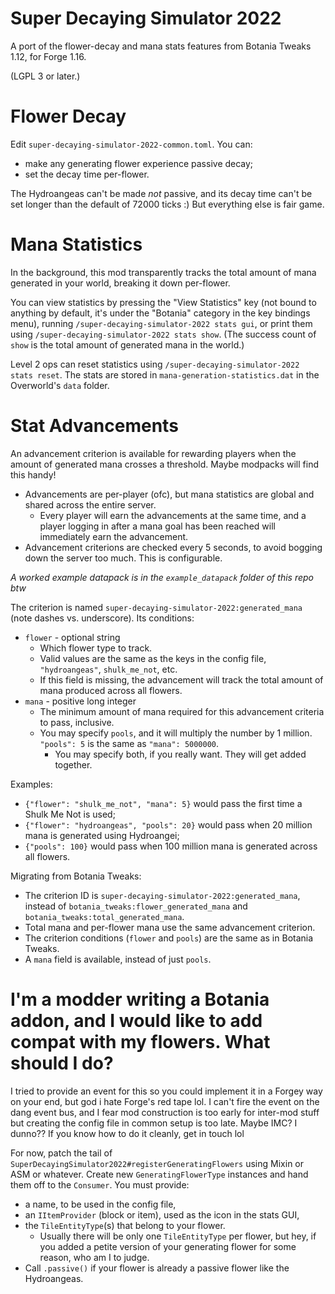 # Super Decaying Simulator 2022

A port of the flower-decay and mana stats features from Botania Tweaks 1.12, for Forge 1.16.

(LGPL 3 or later.)

# Flower Decay

Edit `super-decaying-simulator-2022-common.toml`. You can:

* make any generating flower experience passive decay;
* set the decay time per-flower.

The Hydroangeas can't be made *not* passive, and its decay time can't be set longer than the default of 72000 ticks :) But everything else is fair game.

# Mana Statistics

In the background, this mod transparently tracks the total amount of mana generated in your world, breaking it down per-flower.

You can view statistics by pressing the "View Statistics" key (not bound to anything by default, it's under the "Botania" category in the key bindings menu), running `/super-decaying-simulator-2022 stats gui`, or print them using `/super-decaying-simulator-2022 stats show`. (The success count of `show` is the total amount of generated mana in the world.)

Level 2 ops can reset statistics using `/super-decaying-simulator-2022 stats reset`. The stats are stored in `mana-generation-statistics.dat` in the Overworld's `data` folder.

# Stat Advancements

An advancement criterion is available for rewarding players when the amount of generated mana crosses a threshold. Maybe modpacks will find this handy!

* Advancements are per-player (ofc), but mana statistics are global and shared across the entire server.
  * Every player will earn the advancements at the same time, and a player logging in after a mana goal has been reached will immediately earn the advancement.
* Advancement criterions are checked every 5 seconds, to avoid bogging down the server too much. This is configurable.

*A worked example datapack is in the `example_datapack` folder of this repo btw*

The criterion is named `super-decaying-simulator-2022:generated_mana` (note dashes vs. underscore). Its conditions:

* `flower` - optional string
  * Which flower type to track.
  * Valid values are the same as the keys in the config file, `"hydroangeas"`, `shulk_me_not`, etc.
  * If this field is missing, the advancement will track the total amount of mana produced across all flowers.
* `mana` - positive long integer
  * The minimum amount of mana required for this advancement criteria to pass, inclusive.
  * You may specify `pools`, and it will multiply the number by 1 million. `"pools": 5` is the same as `"mana": 5000000`.
    * You may specify both, if you really want. They will get added together.

Examples:

* `{"flower": "shulk_me_not", "mana": 5}` would pass the first time a Shulk Me Not is used;
* `{"flower": "hydroangeas", "pools": 20}` would pass when 20 million mana is generated using Hydroangei;
* `{"pools": 100}` would pass when 100 million mana is generated across all flowers.

Migrating from Botania Tweaks:

* The criterion ID is `super-decaying-simulator-2022:generated_mana`, instead of `botania_tweaks:flower_generated_mana` and `botania_tweaks:total_generated_mana`.
* Total mana and per-flower mana use the same advancement criterion.
* The criterion conditions (`flower` and `pools`) are the same as in Botania Tweaks.
* A `mana` field is available, instead of just `pools`.

# I'm a modder writing a Botania addon, and I would like to add compat with my flowers. What should I do?

I tried to provide an event for this so you could implement it in a Forgey way on your end, but god i hate Forge's red tape lol. I can't fire the event on the dang event bus, and I fear mod construction is too early for inter-mod stuff but creating the config file in common setup is too late. Maybe IMC? I dunno?? If you know how to do it cleanly, get in touch lol

For now, patch the tail of `SuperDecayingSimulator2022#registerGeneratingFlowers` using Mixin or ASM or whatever. Create new `GeneratingFlowerType` instances and hand them off to the `Consumer`. You must provide:

* a name, to be used in the config file,
* an `IItemProvider` (block or item), used as the icon in the stats GUI,
* the `TileEntityType`(s) that belong to your flower.
  * Usually there will be only one `TileEntityType` per flower, but hey, if you added a petite version of your generating flower for some reason, who am I to judge.
* Call `.passive()` if your flower is already a passive flower like the Hydroangeas.